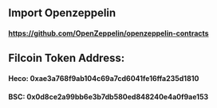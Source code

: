 ## Import Openzeppelin
#### https://github.com/OpenZeppelin/openzeppelin-contracts

## Filcoin Token Address:
#### Heco: 0xae3a768f9ab104c69a7cd6041fe16ffa235d1810
#### BSC: 0x0d8ce2a99bb6e3b7db580ed848240e4a0f9ae153
